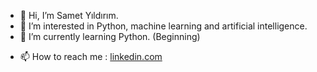 - 👋 Hi, I’m Samet Yıldırım.
- 👀 I’m interested in Python, machine learning and artificial intelligence.
- 🌱 I’m currently learning Python. (Beginning)
<!-- - 💞️ I’m looking to collaborate on ... -->
- 📫 How to reach me : [linkedin.com](https://www.linkedin.com/in/samet-yildirim-3736a8168/)

<!---
samettyldrm/samettyldrm is a ✨ special ✨ repository because its `README.md` (this file) appears on your GitHub profile.
You can click the Preview link to take a look at your changes.
--->
